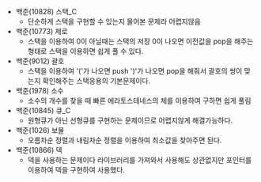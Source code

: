 - 백준(10828) 스택_C
    - 단순하게 스택을 구현할 수 있는지 물어본 문제라 어렵지않음
- 백준(10773) 제로
    - 스택을 이용하여 0이 아닐때는 스택의 저장 0이 나오면 이전값을 pop을 해주는 형태로 스택을 이용하면 쉽게 풀 수 있다.
- 백준(9012) 괄호
    - 스택을 이용하여 '('가 나오면 push ')'가 나오면 pop을 해줘서 괄호의 쌍이 맞는지 확인해주는 스택응용의 기본문제이다.
- 백준(1978) 소수
    - 소수의 개수를 찾을 때 빠른 에라토스테네스의 체를 이용하여 구하면 쉽게 풀림
- 백준(10845) 큐_C
    - 원형큐가 아닌 선형큐를 구현하는 문제이므로 어렵지않게 해결가능하다.
- 백준(1026) 보물
    - 오름차순 정렬과 내림차순 정렬을 이용하여 최소값을 찾아주면 된다.
- 백준(10866) 덱
    - 덱을 사용하는 문제이다 라이브러리를 가져와서 사용해도 상관없지만 포인터를 이용하여 덱을 구현하여 사용했다.